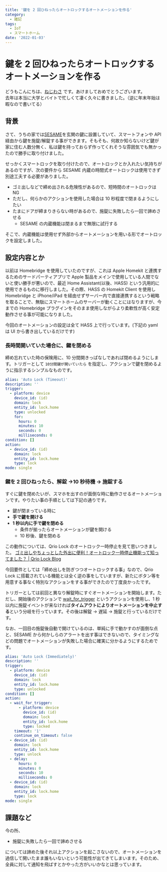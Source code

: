 ```yaml
---
title: '鍵を 2 回ひねったらオートロックするオートメーションを作る'
category:
  - 雑記
tags:
  - IoT
  - スマートホーム
date: '2022-01-03'
---
```


# 鍵を 2 回ひねったらオートロックするオートメーションを作る

どうもこんにちは、[ねじわさ](https://don.nzws.me/@nzws) です。あけましておめでとうございます。  
去年は本当に大学とバイトで忙しくて凄く久々に書きました。（逆に年末年始は暇なので書いてる）

## 背景

さて、うちの家では[SESAME](https://jp.candyhouse.co/products/sesame4)を玄関の鍵に設置していて、スマートフォンや API 経由から鍵を施錠/解錠する事ができます。そもそも、何故か知らないけど鍵が家に住む人数分無く、私は鍵を持っておらず作ってくれそうな雰囲気でも無かったので勝手に取り付けました。

せっかくスマートロックを取り付けたので、オートロックとか入れたい気持ちがあるのですが、次の要件から SESAME 内蔵の時間式オートロックは使用できず別途工夫する必要がありました。

- ゴミ出しなどで締め出される危険性があるので、短時間のオートロックは NG
- ただし、何らかのアクションを使用した場合は 10 秒程度で閉まるようにしたい
- たまにドアが締まりきらない時があるので、施錠に失敗したら一回で諦めさせる
  - SESAME の内蔵機能は閉まるまで無限に試行する

そこで、内蔵機能は使用せず外部からオートメーションを用いる形でオートロックを設定しました。

## 設定内容とか

以前は Homebridge を使用していたのですが、これは Apple Homekit と連携するためのサードパーティアプリで Apple 製品をメインで使用している人間でないと使い勝手が悪いので、最近 Home Assistant(以後、HASS) という汎用的に使用できるものに移行しました。その際、HASS の Homekit Client を使用し Homebridge と iPhone/iPad を経由せずサーバー内で直接連携するという戦略を取ることで、無駄にスマートホームのサーバーが動くことにはなりますが、今までの Homebridge プラグインをそのまま使用しながらより柔軟性が高く安定動作させる事が可能になりました。

今回のオートメーションの設定は全て HASS 上で行っています。(下記の yaml は UI から書き出しているだけです)

### 長時間開いていた場合に、鍵を閉める

締め忘れていた時の保険用に、10 分間開きっぱなしであれば閉めるようにします。トリガーとして `10分間鍵が開いていたら` を指定し、アクションで鍵を閉めるように指示するシンプルなものです。

```yaml
alias: 'Auto Lock (Timeout)'
description: ''
trigger:
  - platform: device
    device_id: (id)
    domain: lock
    entity_id: lock.home
    type: unlocked
    for:
      hours: 0
      minutes: 10
      seconds: 0
      milliseconds: 0
condition: []
action:
  - device_id: (id)
    domain: lock
    entity_id: lock.home
    type: lock
mode: single
```

### 鍵を 2 回ひねったら、解錠 →10 秒待機 → 施錠する

すぐに鍵を閉めたいが、スマホを出すのが面倒な時に動作させるオートメーションです。やりたい事の手順としては下記の通りです。

- 鍵が閉まっている時に
- **手で鍵を開ける**
- **1 秒以内に手で鍵を閉める**
  - 条件が揃ったらオートメーションが鍵を開ける
  - 10 秒後、鍵を閉める

この動作については、Qrio Lock のオートロック一時停止を見て思いつきました。 [ゴミ出しやちょっとした外出に便利！オートロック一時停止機能って知ってました？ | Qrio Lock Blog](https://blog.qrio.me/smartlock/autolock-pause/)

今回要件としては「締め出しを防ぎつつオートロックする事」なので、Qrio Lock に搭載されている機能とは全く逆の事をしていますが、新たにボタン等を用意する事なく特別なアクションをする事ができたので丁度良かったです。

トリガーとしては前回と異なり解錠時にすぐオートメーションを開始します。ただし、開始後のアクションで [wait_for_trigger](https://www.home-assistant.io/docs/scripts/#wait-for-trigger) というアクションを使用し、1 秒以内に施錠イベントが来なければ**タイムアウトによりオートメーションを中止する**という分岐を行っています。その後は解錠 → 遅延 → 施錠と行っているだけです。

なお、一回目の施錠後自動で開けているのは、単純に手で動かすのが面倒な点と、SESAME から何かしらのアラートを出す事はできないので、タイミングなどの問題でオートメーションが失敗した場合に確実に分かるようにするためです。

```yaml
alias: 'Auto Lock (Immediately)'
description: ''
trigger:
  - platform: device
    device_id: (id)
    domain: lock
    entity_id: lock.home
    type: unlocked
condition: []
action:
  - wait_for_trigger:
      - platform: device
        device_id: (id)
        domain: lock
        entity_id: lock.home
        type: locked
    timeout: '1'
    continue_on_timeout: false
  - device_id: (id)
    domain: lock
    entity_id: lock.home
    type: unlock
  - delay:
      hours: 0
      minutes: 0
      seconds: 10
      milliseconds: 0
  - device_id: (id)
    domain: lock
    entity_id: lock.home
    type: lock
mode: single
```

## 課題など

今の所、

- 施錠に失敗したら一回で諦めさせる

については諦めた後それ以上アクションを起こさないので、オートメーションを過信して開いたまま誰もいないという可能性が出てきてしまいます。そのため、全員に対して通知を飛ばすとかやった方がいいかなとは思っています。
